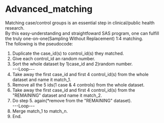 # Advanced_matching
Matching case/control groups is an essential step in clinical/public health research.  
By this easy-understanding and straightfoward SAS program, one can fulfill the truly one-on-one(Sampling Without Replacement) 1:4 matching.   
The following is the pseudocode: 
1. Duplicate the case_id(s) to control_id(s) they matched.   
2. Give each control_id an random number.  
3. Sort the whole dataset by 1)case_id and 2)random number.   
---Loop---
4. Take away the first case_id and first 4 control_id(s) from the whole dataset and name it match_1.  
5. Remove all the 5 ids(1 case & 4 controls) from the whole dataset.
6. Take away the first case_id and first 4 control_id(s) from the "REMAINING" dataset and name it match_2.
7. Do step 5. again(*remove from the "REMAINING" dataset).  
---Loop---
8. Merge match_1 to match_n.
9. End.
